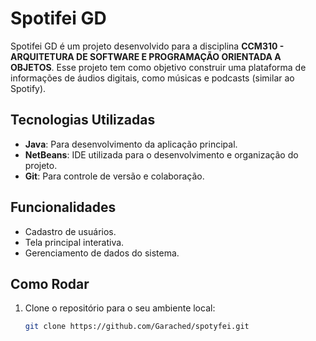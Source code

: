 <p align="center">
  <h1>Spotifei GD</h1>
</p>

Spotifei GD é um projeto desenvolvido para a disciplina **CCM310 - ARQUITETURA DE SOFTWARE E PROGRAMAÇÃO ORIENTADA A OBJETOS**. Esse projeto tem como objetivo construir uma plataforma de informações de áudios digitais, como músicas e podcasts (similar ao Spotify).

## Tecnologias Utilizadas

- **Java**: Para desenvolvimento da aplicação principal.
- **NetBeans**: IDE utilizada para o desenvolvimento e organização do projeto.
- **Git**: Para controle de versão e colaboração.

## Funcionalidades

- Cadastro de usuários.
- Tela principal interativa.
- Gerenciamento de dados do sistema.

## Como Rodar

1. Clone o repositório para o seu ambiente local:
   ```bash
   git clone https://github.com/Garached/spotyfei.git
